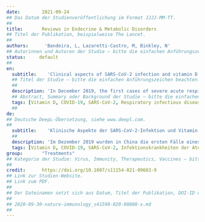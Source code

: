 ```yaml
---
date:        2021-09-24
## Das Datum der Studienveröffentlichung im Format JJJJ-MM-TT.
##
title:       Reviews in Endocrine & Metabolic Disorders
## Titel der Publikation, beispielweise The Lancet.
##
authors:      'Bandeira, L, Lazaretti-Castro, M, Binkley, N'
## Autorinnen und Autoren der Studie – bitte die einfachen Anführungszeichen beachten!
status:     default
##
en:
  subtitle:    'Clinical aspects of SARS-CoV-2 infection and vitamin D'
  ## Titel der Studie – bitte die einfachen Anführungszeichen beachten!
  ##
  description: 'In December 2019, the first cases of severe acute respiratory syndrome due to a new coronavirus (SARS-Cov-2), later designated as Covid-19, were described in China. With rapid advance of the infection to several continents, in March 2020, WHO declared this to be a pandemic. In April 2020, the first papers suggesting a possible role of Vitamin D deficiency in the severity of this infection began to appear and dozens of articles evaluating a potential relationship of vitamin D with COVID have emerged subsequntly. This possibility was raised based on pre-existing evidence of the effects of Vitamin D on the immune system, and more specifically on acute respiratory viral infections. In addition, most Covid-19 victims belong to groups at risk for vitamin D deficiency such as the elderly, obese, chronically ill, and specific ethnic groups. Although with some contradictory reports exist, most observational and cohort studies find a relationship of low vitamin D status with greater Covid severity, others, including the few interventional studies available show inconsistent results. This paper aims to present the rapidly expanding literature to date regarding the clinical relevance of vitamin D in Covid-19 and, consequently, the reasonableness of avoiding its deficiency to keep the immune system able to respond in the best way to this acute viral infection. In the meantime, we wait for publication of several prospective randomized controlled studies that are underway, evaluating the effects of treatment with vitamin D or metabolites on the severity of Covid-19 outcomes.'
  ## Abstract, Summary oder Background der Studie – bitte die einfachen Anführungszeichen beachten!
  tags: [Vitamin D, COVID-19, SARS-CoV-2, Respiratory infectious disease, Calcifediol, Calcitriol]
  ##
de: 
## Deutsche DeepL-Übersetzung, siehe www.deepl.com.
##
  subtitle:    'Klinische Aspekte der SARS-CoV-2-Infektion und Vitamin D'
  ##
  description: 'Im Dezember 2019 wurden in China die ersten Fälle eines schweren akuten respiratorischen Syndroms durch ein neues Coronavirus (SARS-Cov-2), später als Covid-19 bezeichnet, beschrieben. Da sich die Infektion rasch auf mehrere Kontinente ausbreitete, erklärte die WHO im März 2020 eine Pandemie. Im April 2020 erschienen die ersten Arbeiten, die auf eine mögliche Rolle des Vitamin-D-Mangels bei der Schwere dieser Infektion hinwiesen, und in der Folgezeit wurden Dutzende von Artikeln veröffentlicht, die einen möglichen Zusammenhang zwischen Vitamin D und COVID untersuchten. Diese Möglichkeit wurde auf der Grundlage bereits vorhandener Belege für die Auswirkungen von Vitamin D auf das Immunsystem und insbesondere auf akute Virusinfektionen der Atemwege erhoben. Darüber hinaus gehören die meisten Covid-19-Opfer zu Risikogruppen für Vitamin-D-Mangel, wie ältere Menschen, fettleibige Menschen, chronisch Kranke und bestimmte ethnische Gruppen. Obwohl es einige widersprüchliche Berichte gibt, finden die meisten Beobachtungs- und Kohortenstudien einen Zusammenhang zwischen einem niedrigen Vitamin-D-Status und einem höheren Schweregrad von Covid, während andere, einschließlich der wenigen verfügbaren interventionellen Studien, widersprüchliche Ergebnisse zeigen. In diesem Beitrag soll die sich rasch erweiternde Literatur über die klinische Relevanz von Vitamin D bei Covid-19 und folglich über die Sinnhaftigkeit der Vermeidung eines Vitamin-D-Mangels dargestellt werden, damit das Immunsystem in der Lage bleibt, optimal auf diese akute Virusinfektion zu reagieren. In der Zwischenzeit warten wir auf die Veröffentlichung mehrerer prospektiver, randomisierter, kontrollierter Studien, in denen die Auswirkungen einer Behandlung mit Vitamin D oder Metaboliten auf den Schweregrad der Covid-19-Erkrankungen untersucht werden.'
  tags: [Vitamin D, COVID-19, SARS-CoV-2, Infektionskrankheiten der Atemwege, Calcifediol, Calcitriol]
group:       "Treatments"
## Kategorie der Studie: Virus, Immunity, Therapeutics, Vaccines – bitte die Anführungszeichen beachten!
##
credit:      https://doi.org/10.1007/s11154-021-09683-9
## Link zur Studien-Website.
## Link zum PDF.
##
## Der Dateinamen setzt sich aus Datum, Titel der Publikation, DOI-ID der Studie (nach dem letzten Slash) und der Dateiendung zusammen. Bitte den Unterstrich vor der DOI-ID beachten!
##
## 2020-09-30-nature-immunology_s41590-020-00808-x.md
##
---
```

<object data="{{ page.link }}" style='height:calc(100vh - 400px); width: 100%' type='application/pdf'></object>
